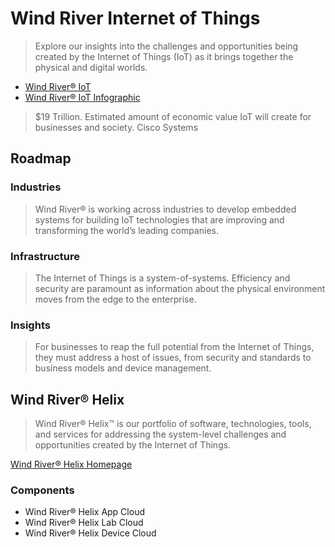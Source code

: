 # Wind River Internet of Things

> Explore our insights into the challenges and opportunities being created by the Internet of Things (IoT) as it brings together the physical and digital worlds.

- [Wind River® IoT](http://www.windriver.com/iot/)
- [Wind River® IoT Infographic](http://www.windriver.com/iot/Wind-River-IoT-infographic.pdf)

> $19 Trillion. Estimated amount of economic value IoT will create for businesses and society. Cisco Systems

## Roadmap

### Industries

> Wind River® is working across industries to develop embedded systems for building IoT technologies that are improving and transforming the world’s leading companies.

### Infrastructure

> The Internet of Things is a system-of-systems. Efficiency and security are paramount as information about the physical environment moves from the edge to the enterprise.

### Insights

> For businesses to reap the full potential from the Internet of Things, they must address a host of issues, from security and standards to business models and device management.


## Wind River® Helix

> Wind River® Helix™ is our portfolio of software, technologies, tools, and services for addressing the system-level challenges and opportunities created by the Internet of Things.

[Wind River® Helix Homepage](http://www.windriver.com/products/helix/)

### Components

- Wind River® Helix App Cloud
- Wind River® Helix Lab Cloud
- Wind River® Helix Device Cloud

